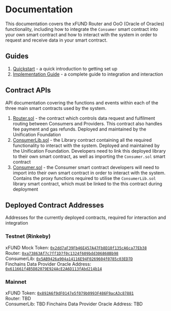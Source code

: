 # Documentation

This documentation covers the xFUND Router and OoO (Oracle of Oracles) functionality,
including how to integrate the `Consumer` smart contract into your own smart contract and
how to interact with the system in order to request and receive data in your smart contract.

## Guides

1. [Quickstart](./guide/quickstart.md) - a quick introduction to getting set up
2. [Implementation Guide](./guide/index.md) - a complete guide to integration and interaction

## Contract APIs

API documentation covering the functions and events within each of the three main
smart contracts used by the system.

1. [Router.sol](./api/Router.md) - the contract which controls data request and fulfilment
   routing between Consumers and Providers. This contract also handles fee payment and gas
   refunds. Deployed and maintained by the Unification Foundation
2. [ConsumerLib.sol](./api/lib/ConsumerLib.md) - the Library contract containing all the required
   functionality to interact with the system. Deployed and maintained by the Unification Foundation.
   Developers need to link this deployed library to their own smart contract, as well as
   importing the `Consumer.sol` smart contract
3. [Consumer.sol](./api/lib/Consumer.md) - the Consumer smart contract developers will need
   to import into their own smart contract in order to interact with the system. Contains the
   proxy functions required to utilise the `ConsumerLib.sol` library smart contract, which 
   must be linked to the this contract during deployment

## Deployed Contract Addresses

Addresses for the currently deployed contracts, required for interaction and integration

### Testnet (Rinkeby)

xFUND Mock Token: [`0x2dd7aF39Fb46E457A47Fb8D10f135cA6ca77Eb38`](https://rinkeby.etherscan.io/address/0x2dd7aF39Fb46E457A47Fb8D10f135cA6ca77Eb38#code)  
Router: [`0xa73863Af7c7ff1D7f0c1324f609bdd306868Bb98`](https://rinkeby.etherscan.io/address/0xa73863Af7c7ff1D7f0c1324f609bdd306868Bb98#code)  
ConsumerLib: [`0x5AB9426a904a14116E94F0269604f0785c03ED7D`](https://rinkeby.etherscan.io/address/0x5AB9426a904a14116E94F0269604f0785c03ED7D#code)  
Finchains Data Provider Oracle Address: [`0x611661f4B5D82079E924AcE2A6D113fAbd214b14`](https://rinkeby.etherscan.io/address/0x611661f4B5D82079E924AcE2A6D113fAbd214b14)

### Mainnet

xFUND Token: [`0x892A6f9dF0147e5f079b0993F486F9acA3c87881`](https://etherscan.io/address/0x892A6f9dF0147e5f079b0993F486F9acA3c87881#code)  
Router: TBD  
ConsumerLib: TBD
Finchains Data Provider Oracle Address: TBD
